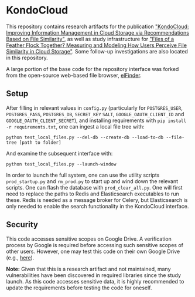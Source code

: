 # KondoCloud

This repository contains research artifacts for the publication
["KondoCloud: Improving Information Management in Cloud Storage via Recommendations Based on File Similarity"](https://wbrackenbury.github.io/assets/kondocloud_final.pdf),
as well as study infrastructure for
["Files of a Feather Flock Together? Measuring and Modeling How Users Perceive File Similarity in Cloud Storage"](https://wbrackenbury.github.io/assets/flock_final.pdf).
Some follow-up investigations are also located in this repository.

A large portion of the base code for the repository interface was
forked from the open-source web-based file browser,
[elFinder](https://github.com/Studio-42/elFinder).

## Setup

After filling in relevant values in `config.py` (particularly for
`POSTGRES_USER`, `POSTGRES_PASS`, `POSTGRES_DB`, `SECRET_KEY` `SALT`,
`GOOGLE_OAUTH_CLIENT_ID` and `GOOGLE_OAUTH_CLIENT_SECRET`), and
installing requirements with `pip install -r requirements.txt`,
one can ingest a local file tree with:

```
python test_local_files.py --del-db --create-db --load-to-db --file-tree [path to folder]
```

And examine the subsequent interface with:

```
python test_local_files.py --launch-window
```
In order to launch the full system, one can use the utility scripts
`prod_startup.py` and `rm_prod.py` to start up and wind down the relevant
scripts. One can flash the database with `prod_clear_all.py`. One will
first need to replace the paths to Redis and Elasticsearch executables
to run these. Redis is needed as a message broker for Celery, but
Elasticsearch is only needed to enable the search functionality in the
KondoCloud interface.


## Security

This code accesses sensitive scopes on Google Drive. A verification process
by Google is required before accessing such sensitive scopes of other users.
However, one may test this code on their own Google Drive
(e.g., [here](https://developers.google.com/drive/api/quickstart/python)).

**Note:** Given that this is a research artifact and not maintained, many
vulnerabilities have been discovered in required libraries since the study
launch. As this code accesses sensitive data, it is highly recommended
to update the requirements before testing the code for oneself.

